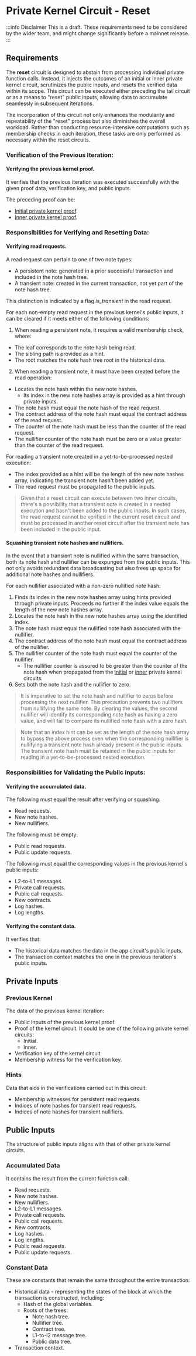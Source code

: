 # Private Kernel Circuit - Reset

:::info Disclaimer
This is a draft. These requirements need to be considered by the wider team, and might change significantly before a mainnet release.
:::

## Requirements

The **reset** circuit is designed to abstain from processing individual private function calls. Instead, it injects the outcomes of an initial or inner private kernel circuit, scrutinizes the public inputs, and resets the verified data within its scope. This circuit can be executed either preceding the tail circuit or as a means to "reset" public inputs, allowing data to accumulate seamlessly in subsequent iterations.

The incorporation of this circuit not only enhances the modularity and repeatability of the "reset" process but also diminishes the overall workload. Rather than conducting resource-intensive computations such as membership checks in each iteration, these tasks are only performed as necessary within the reset circuits.

### Verification of the Previous Iteration:

#### Verifying the previous kernel proof.

It verifies that the previous iteration was executed successfully with the given proof data, verification key, and public inputs.

The preceding proof can be:

- [Initial private kernel proof](./private_kernel_initial.md).
- [Inner private kernel proof](./private_kernel_inner.md).

### Responsibilities for Verifying and Resetting Data:

#### Verifying read requests.

A read request can pertain to one of two note types:

- A persistent note: generated in a prior successful transaction and included in the note hash tree.
- A transient note: created in the current transaction, not yet part of the note hash tree.

This distinction is indicated by a flag _is_transient_ in the read request.

For each non-empty read request in the previous kernel's public inputs, it can be cleared if it meets either of the following conditions:

1. When reading a persistent note, it requires a valid membership check, where:

- The leaf corresponds to the note hash being read.
- The sibling path is provided as a hint.
- The root matches the note hash tree root in the historical data.

2. When reading a transient note, it must have been created before the read operation:

- Locates the note hash within the new note hashes.
  - Its index in the new note hashes array is provided as a hint through private inputs.
- The note hash must equal the note hash of the read request.
- The contract address of the note hash must equal the contract address of the read request.
- The counter of the note hash must be less than the counter of the read request.
- The nullifier counter of the note hash must be zero or a value greater than the counter of the read request.

For reading a transient note created in a yet-to-be-processed nested execution:

- The index provided as a hint will be the length of the new note hashes array, indicating the transient note hasn't been added yet.
- The read request must be propagated to the public inputs.

> Given that a reset circuit can execute between two inner circuits, there's a possibility that a transient note is created in a nested execution and hasn't been added to the public inputs. In such cases, the read request cannot be verified in the current reset circuit and must be processed in another reset circuit after the transient note has been included in the public input.

#### Squashing transient note hashes and nullifiers.

In the event that a transient note is nullified within the same transaction, both its note hash and nullifier can be expunged from the public inputs. This not only avoids redundant data broadcasting but also frees up space for additional note hashes and nullifiers.

For each nullifier associated with a non-zero nullified note hash:

1. Finds its index in the new note hashes array using hints provided through private inputs. Proceeds no further if the index value equals the length of the new note hashes array.
2. Locates the note hash in the new note hashes array using the identified index.
3. The note hash must equal the nullified note hash associated with the nullifier.
4. The contract address of the note hash must equal the contract address of the nullifier.
5. The nullifier counter of the note hash must equal the counter of the nullifier.
   - The nullifier counter is assured to be greater than the counter of the note hash when propagated from the [initial](./private_kernel_initial.md#verifying-the-accumulated-data) or [inner](./private_kernel_inner.md#verifying-the-accumulated-data) private kernel circuits.
6. Sets both the note hash and the nullifier to zero.

> It is imperative to set the note hash and nullifier to zeros before processing the next nullifier. This precaution prevents two nullifiers from nullifying the same note. By clearing the values, the second nullifier will identify its corresponding note hash as having a zero value, and will fail to compare its nullified note hash with a zero hash.

> Note that an index hint can be set as the length of the note hash array to bypass the above process even when the corresponding nullifier is nullifying a transient note hash already present in the public inputs. The transient note hash must be retained in the public inputs for reading in a yet-to-be-processed nested execution.

### Responsibilities for Validating the Public Inputs:

#### Verifying the accumulated data.

The following must equal the result after verifying or squashing:

- Read requests.
- New note hashes.
- New nullifiers.

The following must be empty:

- Public read requests.
- Public update requests.

The following must equal the corresponding values in the previous kernel's public inputs:

- L2-to-L1 messages.
- Private call requests.
- Public call requests.
- New contracts.
- Log hashes.
- Log lengths.

#### Verifying the constant data.

It verifies that:

- The historical data matches the data in the app circuit's public inputs.
- The transaction context matches the one in the previous iteration's public inputs.

## Private Inputs

### Previous Kernel

The data of the previous kernel iteration:

- Public inputs of the previous kernel proof.
- Proof of the kernel circuit. It could be one of the following private kernel circuits:
  - Initial.
  - Inner.
- Verification key of the kernel circuit.
- Membership witness for the verification key.

### Hints

Data that aids in the verifications carried out in this circuit:

- Membership witnesses for persistent read requests.
- Indices of note hashes for transient read requests.
- Indices of note hashes for transient nullifiers.

## Public Inputs

The structure of public inputs aligns with that of other private kernel circuits.

### Accumulated Data

It contains the result from the current function call:

- Read requests.
- New note hashes.
- New nullifiers.
- L2-to-L1 messages.
- Private call requests.
- Public call requests.
- New contracts.
- Log hashes.
- Log lengths.
- Public read requests.
- Public update requests.

### Constant Data

These are constants that remain the same throughout the entire transaction:

- Historical data - representing the states of the block at which the transaction is constructed, including:
  - Hash of the global variables.
  - Roots of the trees:
    - Note hash tree.
    - Nullifier tree.
    - Contract tree.
    - L1-to-l2 message tree.
    - Public data tree.
- Transaction context.
